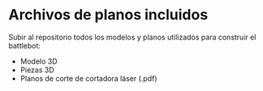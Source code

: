 ﻿# Archivos de planos incluidos

Subir al repositorio todos los modelos y planos utilizados para construir el battlebot:

- Modelo 3D
- Piezas 3D
- Planos de corte de cortadora láser (.pdf)
